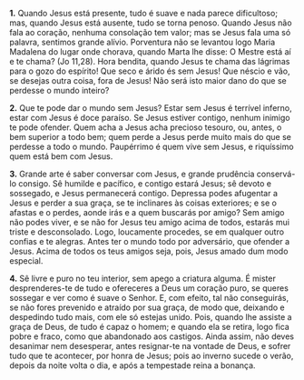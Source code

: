 **1.** Quando Jesus está presente, tudo é suave e nada parece dificultoso; mas, quando Jesus está ausente, tudo se torna penoso. Quando Jesus não fala ao coração, nenhuma consolação tem valor; mas se Jesus fala uma só palavra, sentimos grande alívio. Porventura não se levantou logo Maria Madalena do lugar onde chorava, quando Marta lhe disse: O Mestre está aí e te chama? (Jo 11,28). Hora bendita, quando Jesus te chama das lágrimas para o gozo do espírito! Que seco e árido és sem Jesus! Que néscio e vão, se desejas outra coisa, fora de Jesus! Não será isto maior dano do que se perdesse o mundo inteiro?

**2.** Que te pode dar o mundo sem Jesus? Estar sem Jesus é terrível inferno, estar com Jesus é doce paraíso. Se Jesus estiver contigo, nenhum inimigo te pode ofender. Quem acha a Jesus acha precioso tesouro, ou, antes, o bem superior a todo bem; quem perde a Jesus perde muito mais do que se perdesse a todo o mundo. Paupérrimo é quem vive sem Jesus, e riquíssimo quem está bem com Jesus.

**3.** Grande arte é saber conversar com Jesus, e grande prudência conservá-lo consigo. Sê humilde e pacífico, e contigo estará Jesus; sê devoto e sossegado, e Jesus permanecerá contigo. Depressa podes afugentar a Jesus e perder a sua graça, se te inclinares às coisas exteriores; e se o afastas e o perdes, aonde irás e a quem buscarás por amigo? Sem amigo não podes viver, e se não for Jesus teu amigo acima de todos, estarás mui triste e desconsolado. Logo, loucamente procedes, se em qualquer outro confias e te alegras. Antes ter o mundo todo por adversário, que ofender a Jesus. Acima de todos os teus amigos seja, pois, Jesus amado dum modo especial.

**4.** Sê livre e puro no teu interior, sem apego a criatura alguma. É mister desprenderes-te de tudo e ofereceres a Deus um coração puro, se queres sossegar e ver como é suave o Senhor. E, com efeito, tal não conseguirás, se não fores prevenido e atraído por sua graça, de modo que, deixando e despedindo tudo mais, com ele só estejas unido. Pois, quando lhe assiste a graça de Deus, de tudo é capaz o homem; e quando ela se retira, logo fica pobre e fraco, como que abandonado aos castigos. Ainda assim, não deves desanimar nem desesperar, antes resignar-te na vontade de Deus, e sofrer tudo que te acontecer, por honra de Jesus; pois ao inverno sucede o verão, depois da noite volta o dia, e após a tempestade reina a bonança.

